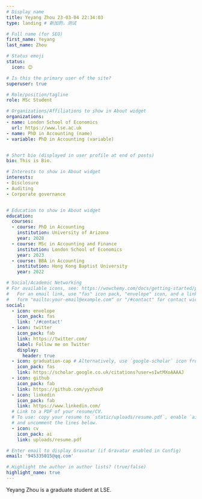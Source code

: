 ```yaml
---
# Display name
title: Yeyang Zhou 23-03-04 22:34:03
type: landing # 新加的，测试

# Full name (for SEO)
first_name: Yeyang
last_name: Zhou

# Status emoji
status:
  icon: 😊

# Is this the primary user of the site?
superuser: true

# Role/position/tagline
role: MSc Student

# Organizations/Affiliations to show in About widget
organizations:
- name: London School of Economics
  url: https://www.lse.ac.uk
- name: PhD in Accounting (name)
- variable: PhD in Accounting (variable)


# Short bio (displayed in user profile at end of posts)
bio: This is Bio.

# Interests to show in About widget
interests:
- Disclosure
- Auditing
- Corporate governance


# Education to show in About widget
education:
  courses:
  - course: PhD in Accounting
    institution: University of Arizona
    year: 2028
  - course: MSc in Accounting and Finance
    institution: London School of Economics
    year: 2023
  - course: BBA in Accounting
    institution: Hong Kong Baptist University
    year: 2022

# Social/Academic Networking
# For available icons, see: https://wowchemy.com/docs/getting-started/page-builder/#icons
#   For an email link, use "fas" icon pack, "envelope" icon, and a link in the
#   form "mailto:your-email@example.com" or "/#contact" for contact widget.
social:
  - icon: envelope
    icon_pack: fas
    link: '/#contact'
  - icon: twitter
    icon_pack: fab
    link: https://twitter.com/
    label: Follow me on Twitter
    display:
      header: true
  - icon: graduation-cap # Alternatively, use `google-scholar` icon from `ai` icon pack
    icon_pack: fas
    link: https://scholar.google.co.uk/citations?user=sIwtMXoAAAAJ
  - icon: github
    icon_pack: fab
    link: https://github.com/yyzhou9
  - icon: linkedin
    icon_pack: fab
    link: https://www.linkedin.com/
  # Link to a PDF of your resume/CV.
  # To use: copy your resume to `static/uploads/resume.pdf`, enable `ai` icons in `params.yaml`,
  # and uncomment the lines below.
  - icon: cv
    icon_pack: ai
    link: uploads/resume.pdf

# Enter email to display Gravatar (if Gravatar enabled in Config)
email: '945335015@qq.com'

# Highlight the author in author lists? (true/false)
highlight_name: true
---
```


Yeyang Zhou is a graduate student at LSE.

<!-- {style="text-align: justify;"} -->

